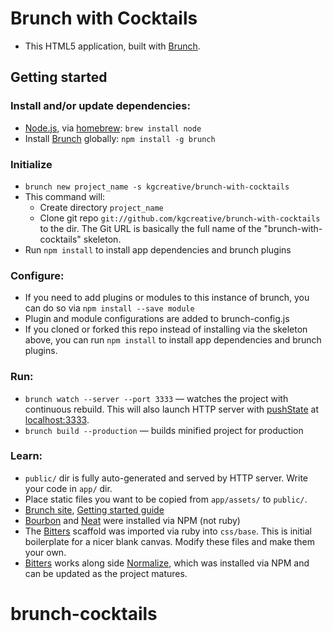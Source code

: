 # Brunch with Cocktails

* This HTML5 application, built with [Brunch](http://brunch.io).

## Getting started
### Install and/or update dependencies:
* [Node.js](http://nodejs.org), via [homebrew](http://brew.sh/): `brew install node`
* Install [Brunch](http://brunch.io) globally: `npm install -g brunch`

### Initialize
* `brunch new project_name -s kgcreative/brunch-with-cocktails`
* This command will:
  * Create directory `project_name`
  * Clone git repo `git://github.com/kgcreative/brunch-with-cocktails` to the dir. The Git URL is basically the full name of the "brunch-with-cocktails" skeleton.
 * Run `npm install` to install app dependencies and brunch plugins

### Configure:
* If you need to add plugins or modules to this instance of brunch, you can do so via `npm install --save module`
* Plugin and module configurations are added to brunch-config.js
* If you cloned or forked this repo instead of installing via the skeleton above, you can run `npm install` to install app dependencies and brunch plugins.

### Run:
* `brunch watch --server --port 3333` — watches the project with continuous rebuild. This will also launch HTTP server with [pushState](https://developer.mozilla.org/en-US/docs/Web/Guide/API/DOM/Manipulating_the_browser_history) at [localhost:3333](http://localhost:3333).
* `brunch build --production` — builds minified project for production

### Learn:
* `public/` dir is fully auto-generated and served by HTTP server.  Write your code in `app/` dir.
* Place static files you want to be copied from `app/assets/` to `public/`.
* [Brunch site](http://brunch.io), [Getting started guide](https://github.com/brunch/brunch-guide#readme)
* [Bourbon](http://bourbon.io]) and [Neat](http://neat.bourbon.io/) were installed via NPM (not ruby)
* The [Bitters](http://bitters.bourbon.io/) scaffold was imported via ruby into `css/base`. This is initial boilerplate for a nicer blank canvas. Modify these files and make them your own.
* [Bitters](http://bitters.bourbon.io/) works along side [Normalize](http://necolas.github.io/normalize.css/), which was installed via NPM and can be updated as the project matures.
# brunch-cocktails
